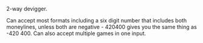 2-way devigger.

Can accept most formats including a six digit number that includes both moneylines, unless both are negative - 420400 gives you the same thing as -420 400.
Can also accept multiple games in one input.